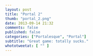 ```yaml
---
layout: post
title: "Portal 2"
thumb: "portal_2.png"
date: 2013-09-14 21:32
comments: false
published: false
categories: ["Portalesque", "Portal"]
subtitle: "Great game: totally sucks."
whototweetat: [ "" ]
---
```

